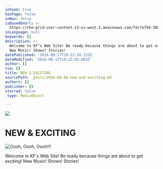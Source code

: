 ```yaml
---
inFeed: true
hasPage: false
inNav: false
isBasedOnUrl: >-
  https://the-grid-user-content.s3-us-west-2.amazonaws.com/fdc7e794-388e-4886-a796-f6b7c6f26f61.jpg
inLanguage: null
keywords: []
description: >-
  Welcome to KF’s Web Site! Be ready because things are about to get exciting!
  New Music! Shows! Stories!
datePublished: '2016-08-17T19:22:20.233Z'
dateModified: '2016-08-17T19:22:03.683Z'
author: []
via: {}
title: NEW & EXCITING
sourcePath: _posts/2016-08-04-new-and-exciting.md
authors: []
publisher: {}
starred: false
_type: MediaObject

---
```

![](https://the-grid-user-content.s3-us-west-2.amazonaws.com/f5001f7c-3f8b-4deb-ace1-c380bdcaee85.jpg)

# NEW & EXCITING
![Oooh, Oooh, Oooh!!!](https://the-grid-user-content.s3-us-west-2.amazonaws.com/fdc7e794-388e-4886-a796-f6b7c6f26f61.jpg)

Welcome to KF's Web Site! Be ready because things are about to get exciting! New Music! Shows! Stories!